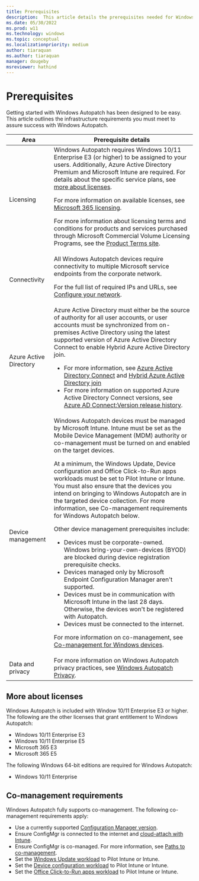 ```yaml
---
title: Prerequisites
description:  This article details the prerequisites needed for Windows Autopatch
ms.date: 05/30/2022
ms.prod: w11
ms.technology: windows
ms.topic: conceptual
ms.localizationpriority: medium
author: tiaraquan
ms.author: tiaraquan
manager: dougeby
msreviewer: hathind
---
```


# Prerequisites

Getting started with Windows Autopatch has been designed to be easy. This article outlines the infrastructure requirements you must meet to assure success with Windows Autopatch.

| Area | Prerequisite details |
| ----- | ----- |
| Licensing | Windows Autopatch requires Windows 10/11 Enterprise E3 (or higher) to be assigned to your users. Additionally, Azure Active Directory Premium and Microsoft Intune are required. For details about the specific service plans, see [more about licenses](#more-about-licenses).<p><p>For more information on available licenses, see [Microsoft 365 licensing](https://www.microsoft.com/microsoft-365/compare-microsoft-365-enterprise-plans).<p><p>For more information about licensing terms and conditions for products and services purchased through Microsoft Commercial Volume Licensing Programs, see the [Product Terms site](https://www.microsoft.com/licensing/terms/). |
| Connectivity | All Windows Autopatch devices require connectivity to multiple Microsoft service endpoints from the corporate network.<p><p>For the full list of required IPs and URLs, see [Configure your network](../prepare/windows-autopatch-configure-network.md). |
| Azure Active Directory | Azure Active Directory must either be the source of authority for all user accounts, or user accounts must be synchronized from on-premises Active Directory using the latest supported version of Azure Active Directory Connect to enable Hybrid Azure Active Directory join.<br><ul><li>For more information, see [Azure Active Directory Connect](/azure/active-directory/hybrid/whatis-azure-ad-connect) and [Hybrid Azure Active Directory join](/azure/active-directory/devices/howto-hybrid-azure-ad-join)</li><li>For more information on supported Azure Active Directory Connect versions, see [Azure AD Connect:Version release history](/azure/active-directory/hybrid/reference-connect-version-history).</li></ul> |
| Device management | Windows Autopatch devices must be managed by Microsoft Intune. Intune must be set as the Mobile Device Management (MDM) authority or co-management must be turned on and enabled on the target devices.<p><p>At a minimum, the Windows Update, Device configuration and Office Click-to-Run apps workloads must be set to Pilot Intune or Intune. You must also ensure that the devices you intend on bringing to Windows Autopatch are in the targeted device collection. For more information, see Co-management requirements for Windows Autopatch below.<p>Other device management prerequisites include:<ul><li>Devices must be corporate-owned. Windows bring-your-own-devices (BYOD) are blocked during device registration prerequisite checks.</li><li>Devices managed only by Microsoft Endpoint Configuration Manager aren't supported.</li><li>Devices must be in communication with Microsoft Intune in the last 28 days. Otherwise, the devices won't be registered with Autopatch.</li><li>Devices must be connected to the internet.</li></ul><p>For more information on co-management, see [Co-management for Windows devices](/mem/configmgr/comanage/overview). |
| Data and privacy | For more information on Windows Autopatch privacy practices, see [Windows Autopatch Privacy](../references/windows-autopatch-privacy.md). |

## More about licenses

Windows Autopatch is included with Window 10/11 Enterprise E3 or higher. The following are the other licenses that grant entitlement to Windows Autopatch:

- Windows 10/11 Enterprise E3
- Windows 10/11 Enterprise E5
- Microsoft 365 E3
- Microsoft 365 E5

The following Windows 64-bit editions are required for Windows Autopatch:

- Windows 10/11 Enterprise

## Co-management requirements

Windows Autopatch fully supports co-management. The following co-management requirements apply:

- Use a currently supported [Configuration Manager version](/mem/configmgr/core/servers/manage/updates#supported-versions).
- Ensure ConfigMgr is connected to the internet and [cloud-attach with Intune](/mem/configmgr/cloud-attach/overview).
- Ensure ConfigMgr is co-managed. For more information, see [Paths to co-management](/mem/configmgr/comanage/quickstart-paths).
- Set the [Windows Update workload](/mem/configmgr/comanage/workloads#windows-update-policies) to Pilot Intune or Intune.
- Set the [Device configuration workload](/mem/configmgr/comanage/workloads#device-configuration) to Pilot Intune or Intune.
- Set the [Office Click-to-Run apps workload](/mem/configmgr/comanage/workloads#office-click-to-run-apps) to Pilot Intune or Intune.
